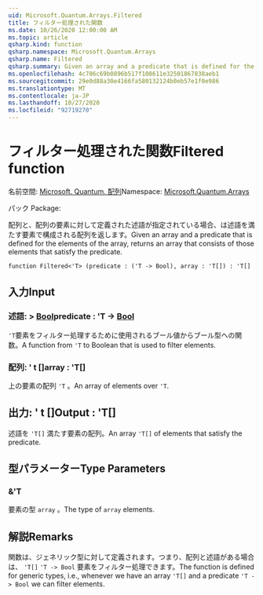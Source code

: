 ```yaml
---
uid: Microsoft.Quantum.Arrays.Filtered
title: フィルター処理された関数
ms.date: 10/26/2020 12:00:00 AM
ms.topic: article
qsharp.kind: function
qsharp.namespace: Microsoft.Quantum.Arrays
qsharp.name: Filtered
qsharp.summary: Given an array and a predicate that is defined for the elements of the array, returns an array that consists of those elements that satisfy the predicate.
ms.openlocfilehash: 4c786c69b0896b517f108611e32501867838aeb1
ms.sourcegitcommit: 29e0d88a30e4166fa580132124b0eb57e1f0e986
ms.translationtype: MT
ms.contentlocale: ja-JP
ms.lasthandoff: 10/27/2020
ms.locfileid: "92719270"
---
```

# <a name="filtered-function"></a><span data-ttu-id="a9e0a-102">フィルター処理された関数</span><span class="sxs-lookup"><span data-stu-id="a9e0a-102">Filtered function</span></span>

<span data-ttu-id="a9e0a-103">名前空間: [Microsoft. Quantum. 配列](xref:Microsoft.Quantum.Arrays)</span><span class="sxs-lookup"><span data-stu-id="a9e0a-103">Namespace: [Microsoft.Quantum.Arrays](xref:Microsoft.Quantum.Arrays)</span></span>

<span data-ttu-id="a9e0a-104">パック [](https://nuget.org/packages/)</span><span class="sxs-lookup"><span data-stu-id="a9e0a-104">Package: [](https://nuget.org/packages/)</span></span>


<span data-ttu-id="a9e0a-105">配列と、配列の要素に対して定義された述語が指定されている場合、は述語を満たす要素で構成される配列を返します。</span><span class="sxs-lookup"><span data-stu-id="a9e0a-105">Given an array and a predicate that is defined for the elements of the array, returns an array that consists of those elements that satisfy the predicate.</span></span>

```qsharp
function Filtered<'T> (predicate : ('T -> Bool), array : 'T[]) : 'T[]
```


## <a name="input"></a><span data-ttu-id="a9e0a-106">入力</span><span class="sxs-lookup"><span data-stu-id="a9e0a-106">Input</span></span>

### <a name="predicate--t---bool"></a><span data-ttu-id="a9e0a-107">述語: > [Bool](xref:microsoft.quantum.lang-ref.bool)</span><span class="sxs-lookup"><span data-stu-id="a9e0a-107">predicate : 'T -> [Bool](xref:microsoft.quantum.lang-ref.bool)</span></span>

<span data-ttu-id="a9e0a-108">`'T`要素をフィルター処理するために使用されるブール値からブール型への関数。</span><span class="sxs-lookup"><span data-stu-id="a9e0a-108">A function from `'T` to Boolean that is used to filter elements.</span></span>


### <a name="array--t"></a><span data-ttu-id="a9e0a-109">配列: ' t []</span><span class="sxs-lookup"><span data-stu-id="a9e0a-109">array : 'T[]</span></span>

<span data-ttu-id="a9e0a-110">上の要素の配列 `'T` 。</span><span class="sxs-lookup"><span data-stu-id="a9e0a-110">An array of elements over `'T`.</span></span>



## <a name="output--t"></a><span data-ttu-id="a9e0a-111">出力: ' t []</span><span class="sxs-lookup"><span data-stu-id="a9e0a-111">Output : 'T[]</span></span>

<span data-ttu-id="a9e0a-112">述語を `'T[]` 満たす要素の配列。</span><span class="sxs-lookup"><span data-stu-id="a9e0a-112">An array `'T[]` of elements that satisfy the predicate.</span></span>

## <a name="type-parameters"></a><span data-ttu-id="a9e0a-113">型パラメーター</span><span class="sxs-lookup"><span data-stu-id="a9e0a-113">Type Parameters</span></span>

### <a name="t"></a><span data-ttu-id="a9e0a-114">&</span><span class="sxs-lookup"><span data-stu-id="a9e0a-114">'T</span></span>

<span data-ttu-id="a9e0a-115">要素の型 `array` 。</span><span class="sxs-lookup"><span data-stu-id="a9e0a-115">The type of `array` elements.</span></span>

## <a name="remarks"></a><span data-ttu-id="a9e0a-116">解説</span><span class="sxs-lookup"><span data-stu-id="a9e0a-116">Remarks</span></span>

<span data-ttu-id="a9e0a-117">関数は、ジェネリック型に対して定義されます。つまり、配列と述語がある場合は、 `'T[]` `'T -> Bool` 要素をフィルター処理できます。</span><span class="sxs-lookup"><span data-stu-id="a9e0a-117">The function is defined for generic types, i.e., whenever we have an array `'T[]` and a predicate `'T -> Bool` we can filter elements.</span></span>